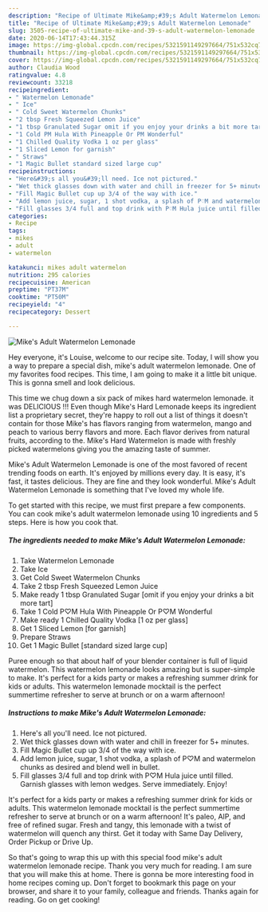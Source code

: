 ```yaml
---
description: "Recipe of Ultimate Mike&amp;#39;s Adult Watermelon Lemonade"
title: "Recipe of Ultimate Mike&amp;#39;s Adult Watermelon Lemonade"
slug: 3505-recipe-of-ultimate-mike-and-39-s-adult-watermelon-lemonade
date: 2020-06-14T17:43:44.315Z
image: https://img-global.cpcdn.com/recipes/5321591149297664/751x532cq70/mikes-adult-watermelon-lemonade-recipe-main-photo.jpg
thumbnail: https://img-global.cpcdn.com/recipes/5321591149297664/751x532cq70/mikes-adult-watermelon-lemonade-recipe-main-photo.jpg
cover: https://img-global.cpcdn.com/recipes/5321591149297664/751x532cq70/mikes-adult-watermelon-lemonade-recipe-main-photo.jpg
author: Claudia Wood
ratingvalue: 4.8
reviewcount: 33218
recipeingredient:
- " Watermelon Lemonade"
- " Ice"
- " Cold Sweet Watermelon Chunks"
- "2 tbsp Fresh Squeezed Lemon Juice"
- "1 tbsp Granulated Sugar omit if you enjoy your drinks a bit more tart"
- "1 Cold PM Hula With Pineapple Or PM Wonderful"
- "1 Chilled Quality Vodka 1 oz per glass"
- "1 Sliced Lemon for garnish"
- " Straws"
- "1 Magic Bullet standard sized large cup"
recipeinstructions:
- "Here&#39;s all you&#39;ll need. Ice not pictured."
- "Wet thick glasses down with water and chill in freezer for 5+ minutes."
- "Fill Magic Bullet cup up 3/4 of the way with ice."
- "Add lemon juice, sugar, 1 shot vodka, a splash of P♡M and watermelon chunks as desired and blend well in bullet."
- "Fill glasses 3/4 full and top drink with P♡M Hula juice until filled. Garnish glasses with lemon wedges. Serve immediately. Enjoy!"
categories:
- Recipe
tags:
- mikes
- adult
- watermelon

katakunci: mikes adult watermelon 
nutrition: 295 calories
recipecuisine: American
preptime: "PT37M"
cooktime: "PT50M"
recipeyield: "4"
recipecategory: Dessert

---
```



![Mike&#39;s Adult Watermelon Lemonade](https://img-global.cpcdn.com/recipes/5321591149297664/751x532cq70/mikes-adult-watermelon-lemonade-recipe-main-photo.jpg)

Hey everyone, it's Louise, welcome to our recipe site. Today, I will show you a way to prepare a special dish, mike&#39;s adult watermelon lemonade. One of my favorites food recipes. This time, I am going to make it a little bit unique. This is gonna smell and look delicious.

This time we chug down a six pack of mikes hard watermelon lemonade. it was DELICIOUS !!! Even though Mike&#39;s Hard Lemonade keeps its ingredient list a proprietary secret, they&#39;re happy to roll out a list of things it doesn&#39;t contain for those Mike&#39;s has flavors ranging from watermelon, mango and peach to various berry flavors and more. Each flavor derives from natural fruits, according to the. Mike&#39;s Hard Watermelon is made with freshly picked watermelons giving you the amazing taste of summer.

Mike&#39;s Adult Watermelon Lemonade is one of the most favored of recent trending foods on earth. It's enjoyed by millions every day. It is easy, it's fast, it tastes delicious. They are fine and they look wonderful. Mike&#39;s Adult Watermelon Lemonade is something that I've loved my whole life.


To get started with this recipe, we must first prepare a few components. You can cook mike&#39;s adult watermelon lemonade using 10 ingredients and 5 steps. Here is how you cook that.

<!--inarticleads1-->

##### The ingredients needed to make Mike&#39;s Adult Watermelon Lemonade:

1. Take  Watermelon Lemonade
1. Take  Ice
1. Get  Cold Sweet Watermelon Chunks
1. Take 2 tbsp Fresh Squeezed Lemon Juice
1. Make ready 1 tbsp Granulated Sugar [omit if you enjoy your drinks a bit more tart]
1. Take 1 Cold P♡M Hula With Pineapple Or P♡M Wonderful
1. Make ready 1 Chilled Quality Vodka [1 oz per glass]
1. Get 1 Sliced Lemon [for garnish]
1. Prepare  Straws
1. Get 1 Magic Bullet [standard sized large cup]


Puree enough so that about half of your blender container is full of liquid watermelon. This watermelon lemonade looks amazing but is super-simple to make. It&#39;s perfect for a kids party or makes a refreshing summer drink for kids or adults. This watermelon lemonade mocktail is the perfect summertime refresher to serve at brunch or on a warm afternoon! 

<!--inarticleads2-->

##### Instructions to make Mike&#39;s Adult Watermelon Lemonade:

1. Here&#39;s all you&#39;ll need. Ice not pictured.
1. Wet thick glasses down with water and chill in freezer for 5+ minutes.
1. Fill Magic Bullet cup up 3/4 of the way with ice.
1. Add lemon juice, sugar, 1 shot vodka, a splash of P♡M and watermelon chunks as desired and blend well in bullet.
1. Fill glasses 3/4 full and top drink with P♡M Hula juice until filled. Garnish glasses with lemon wedges. Serve immediately. Enjoy!


It&#39;s perfect for a kids party or makes a refreshing summer drink for kids or adults. This watermelon lemonade mocktail is the perfect summertime refresher to serve at brunch or on a warm afternoon! It&#39;s paleo, AIP, and free of refined sugar. Fresh and tangy, this lemonade with a twist of watermelon will quench any thirst. Get it today with Same Day Delivery, Order Pickup or Drive Up. 

So that's going to wrap this up with this special food mike&#39;s adult watermelon lemonade recipe. Thank you very much for reading. I am sure that you will make this at home. There is gonna be more interesting food in home recipes coming up. Don't forget to bookmark this page on your browser, and share it to your family, colleague and friends. Thanks again for reading. Go on get cooking!
